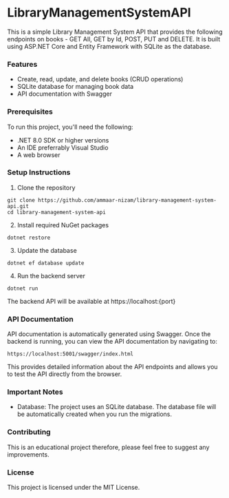 # LibraryManagementSystemAPI

This is a simple Library Management System API that provides the following endpoints on books - GET All, GET by Id, POST, PUT and DELETE. It is built using ASP.NET Core and Entity Framework with SQLite as the database.

### Features

- Create, read, update, and delete books (CRUD operations)
- SQLite database for managing book data
- API documentation with Swagger

### Prerequisites

To run this project, you'll need the following:

- .NET 8.0 SDK or higher versions
- An IDE preferrably Visual Studio
- A web browser

### Setup Instructions

1. Clone the repository
     
``` git
git clone https://github.com/ammaar-nizam/library-management-system-api.git
cd library-management-system-api
```

2. Install required NuGet packages

``` dotnet
dotnet restore
```

3. Update the database

``` dotnet
dotnet ef database update
```

4. Run the backend server

``` dotnet
dotnet run
```

The backend API will be available at https://localhost:{port}

### API Documentation

API documentation is automatically generated using Swagger. Once the backend is running, you can view the API documentation by navigating to:

```
https://localhost:5001/swagger/index.html
```

This provides detailed information about the API endpoints and allows you to test the API directly from the browser.

### Important Notes

- Database: The project uses an SQLite database. The database file will be automatically created when you run the migrations.

### Contributing

This is an educational project therefore, please feel free to suggest any improvements.

### License

This project is licensed under the MIT License.
